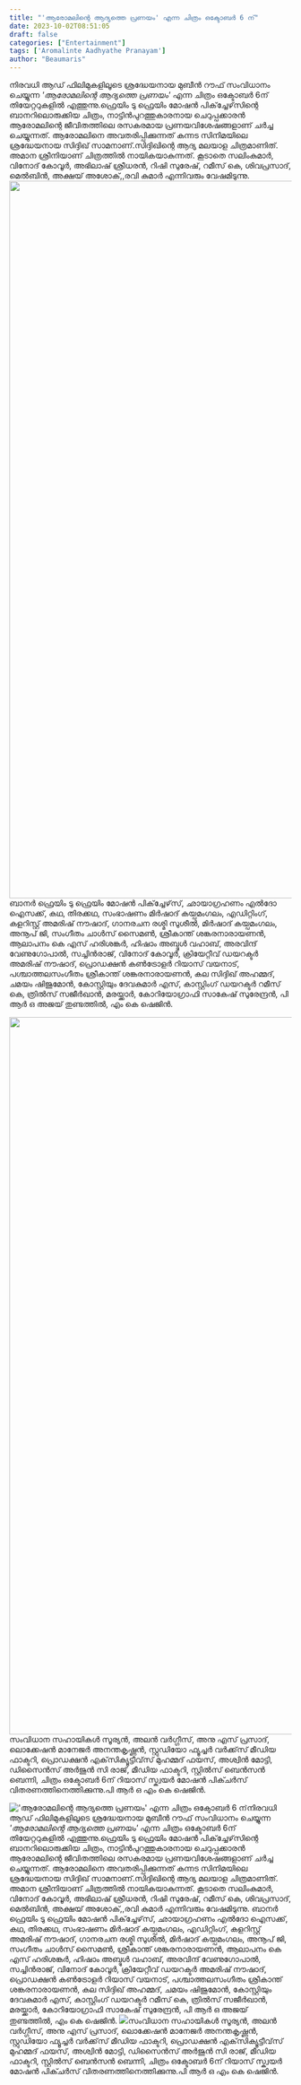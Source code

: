 ```yaml
---
title: "'ആരോമലിന്റെ ആദ്യത്തെ പ്രണയം' എന്ന ചിത്രം ഒക്ടോബർ 6 ന്"
date: 2023-10-02T08:51:05
draft: false
categories: ["Entertainment"]
tags: ['Aromalinte Aadhyathe Pranayam']
author: "Beaumaris"
---
```


നിരവധി ആഡ് ഫിലിമുകളിലൂടെ ശ്രദ്ധേയനായ മുബീന്‍ റൗഫ് സംവിധാനം ചെയ്യുന്ന *'ആരോമലിന്റെ ആദ്യത്തെ പ്രണയം'* എന്ന ചിത്രം ഒക്ടോബർ 6ന് തിയേറ്ററുകളിൽ എത്തുന്നു.ഫ്രെയിം ടു ഫ്രെയിം മോഷന്‍ പിക്‌ച്ചേഴ്‌സിന്റെ ബാനറിലൊരുക്കിയ ചിത്രം, നാട്ടിന്‍പുറത്തുകാരനായ ചെറുപ്പക്കാരന്‍ ആരോമലിന്റെ ജീവിതത്തിലെ രസകരമായ പ്രണയവിശേഷങ്ങളാണ് ചര്‍ച്ച ചെയ്യുന്നത്. ആരോമലിനെ അവതരിപ്പിക്കുന്നത് കന്നട സിനിമയിലെ ശ്രദ്ധേയനായ സിദ്ദിഖ് സാമനാണ്.സിദ്ദിഖിന്റെ ആദ്യ മലയാള ചിത്രമാണിത്.
അമാന ശ്രീനിയാണ് ചിത്രത്തില്‍ നായികയാകുന്നത്. കൂടാതെ സലിംകുമാര്‍, വിനോദ് കോവൂര്‍, അഭിലാഷ് ശ്രീധരന്‍, റിഷി സുരേഷ്, റമീസ് കെ, ശിവപ്രസാദ്, മെല്‍ബിന്‍, അക്ഷയ് അശോക്,,രവി കുമാർ എന്നിവരും വേഷമിടുന്നു.
<img class="size-full wp-image-423209 alignnone" src="https://cdn.boolokam.com/articles/2023/10/DDFFFF.jpg" alt="" width="952" height="1280" />
ബാനര്‍ ഫ്രെയിം ടു ഫ്രെയിം മോഷന്‍ പിക്‌ച്ചേഴ്‌സ്, ഛായാഗ്രഹണം എല്‍ദോ ഐസക്ക്, കഥ, തിരക്കഥ, സംഭാഷണം മിര്‍ഷാദ് കയ്പമംഗലം, എഡിറ്റിംഗ്, കളറിസ്റ്റ് അമരിഷ് നൗഷാദ്, ഗാനരചന രശ്മി സുശീല്‍, മിര്‍ഷാദ് കയ്പമംഗലം, അനൂപ് ജി, സംഗീതം ചാള്‍സ് സൈമണ്‍, ശ്രീകാന്ത് ശങ്കരനാരായണന്‍, ആലാപനം കെ എസ് ഹരിശങ്കര്‍, ഹിഷാം അബ്ദുള്‍ വഹാബ്, അരവിന്ദ് വേണുഗോപാല്‍, സച്ചിന്‍രാജ്, വിനോദ് കോവൂര്‍, ക്രിയേറ്റീവ് ഡയറക്ടര്‍ അമരിഷ് നൗഷാദ്, പ്രൊഡക്ഷന്‍ കണ്‍ട്രോളര്‍ റിയാസ് വയനാട്, പശ്ചാത്തലസംഗീതം ശ്രീകാന്ത് ശങ്കരനാരായണന്‍, കല സിദ്ദിഖ് അഹമ്മദ്, ചമയം ഷിജുമോന്‍, കോസ്റ്റിയും ദേവകുമാര്‍ എസ്, കാസ്റ്റിംഗ് ഡയറക്ടര്‍ റമീസ് കെ, ത്രില്‍സ് സജീര്‍ഖാന്‍, മരയ്ക്കാര്‍, കോറിയോഗ്രാഫി സാകേഷ് സുരേന്ദ്രന്‍, പി ആർ ഒ അജയ് തുണ്ടത്തിൽ, എം കെ ഷെജിൻ.

<img class="size-full wp-image-423210 aligncenter" src="https://cdn.boolokam.com/articles/2023/10/FQFFFFF.jpg" alt="" width="971" height="1280" />സംവിധാന സഹായികള്‍ സൂര്യന്‍, അലന്‍ വര്‍ഗ്ഗീസ്, അനു എസ് പ്രസാദ്, ലൊക്കേഷന്‍ മാനേജര്‍ അനന്തകൃഷ്ണന്‍, സ്റ്റുഡിയോ ഫ്യൂച്ചര്‍ വര്‍ക്ക്‌സ് മീഡിയ ഫാക്ടറി, പ്രൊഡക്ഷന്‍ എക്‌സിക്യൂട്ടീവ്‌സ് മുഹമ്മദ് ഫയസ്, അശ്വിന്‍ മോട്ടി, ഡിസൈന്‍സ് അര്‍ജുന്‍ സി രാജ്, മീഡിയ ഫാക്ടറി, സ്റ്റില്‍സ് ബെന്‍സന്‍ ബെന്നി, ചിത്രം ഒക്ടോബർ 6ന് റിയാസ് സ്ക്വയർ മോഷൻ പിക്ചർസ് വിതരണത്തിനെത്തിക്കുന്നു.പി ആർ ഒ എം കെ ഷെജിൻ.


!['ആരോമലിന്റെ ആദ്യത്തെ പ്രണയം' എന്ന ചിത്രം ഒക്ടോബർ 6 ന്](https://cdn.boolokam.com/articles/2023/10/DDFFFF.jpg)നിരവധി ആഡ് ഫിലിമുകളിലൂടെ ശ്രദ്ധേയനായ മുബീന്‍ റൗഫ് സംവിധാനം ചെയ്യുന്ന *'ആരോമലിന്റെ ആദ്യത്തെ പ്രണയം'* എന്ന ചിത്രം ഒക്ടോബർ 6ന് തിയേറ്ററുകളിൽ എത്തുന്നു.ഫ്രെയിം ടു ഫ്രെയിം മോഷന്‍ പിക്‌ച്ചേഴ്‌സിന്റെ ബാനറിലൊരുക്കിയ ചിത്രം, നാട്ടിന്‍പുറത്തുകാരനായ ചെറുപ്പക്കാരന്‍ ആരോമലിന്റെ ജീവിതത്തിലെ രസകരമായ പ്രണയവിശേഷങ്ങളാണ് ചര്‍ച്ച ചെയ്യുന്നത്. ആരോമലിനെ അവതരിപ്പിക്കുന്നത് കന്നട സിനിമയിലെ ശ്രദ്ധേയനായ സിദ്ദിഖ് സാമനാണ്.സിദ്ദിഖിന്റെ ആദ്യ മലയാള ചിത്രമാണിത്. അമാന ശ്രീനിയാണ് ചിത്രത്തില്‍ നായികയാകുന്നത്. കൂടാതെ സലിംകുമാര്‍, വിനോദ് കോവൂര്‍, അഭിലാഷ് ശ്രീധരന്‍, റിഷി സുരേഷ്, റമീസ് കെ, ശിവപ്രസാദ്, മെല്‍ബിന്‍, അക്ഷയ് അശോക്,,രവി കുമാർ എന്നിവരും വേഷമിടുന്നു. ബാനര്‍ ഫ്രെയിം ടു ഫ്രെയിം മോഷന്‍ പിക്‌ച്ചേഴ്‌സ്, ഛായാഗ്രഹണം എല്‍ദോ ഐസക്ക്, കഥ, തിരക്കഥ, സംഭാഷണം മിര്‍ഷാദ് കയ്പമംഗലം, എഡിറ്റിംഗ്, കളറിസ്റ്റ് അമരിഷ് നൗഷാദ്, ഗാനരചന രശ്മി സുശീല്‍, മിര്‍ഷാദ് കയ്പമംഗലം, അനൂപ് ജി, സംഗീതം ചാള്‍സ് സൈമണ്‍, ശ്രീകാന്ത് ശങ്കരനാരായണന്‍, ആലാപനം കെ എസ് ഹരിശങ്കര്‍, ഹിഷാം അബ്ദുള്‍ വഹാബ്, അരവിന്ദ് വേണുഗോപാല്‍, സച്ചിന്‍രാജ്, വിനോദ് കോവൂര്‍, ക്രിയേറ്റീവ് ഡയറക്ടര്‍ അമരിഷ് നൗഷാദ്, പ്രൊഡക്ഷന്‍ കണ്‍ട്രോളര്‍ റിയാസ് വയനാട്, പശ്ചാത്തലസംഗീതം ശ്രീകാന്ത് ശങ്കരനാരായണന്‍, കല സിദ്ദിഖ് അഹമ്മദ്, ചമയം ഷിജുമോന്‍, കോസ്റ്റിയും ദേവകുമാര്‍ എസ്, കാസ്റ്റിംഗ് ഡയറക്ടര്‍ റമീസ് കെ, ത്രില്‍സ് സജീര്‍ഖാന്‍, മരയ്ക്കാര്‍, കോറിയോഗ്രാഫി സാകേഷ് സുരേന്ദ്രന്‍, പി ആർ ഒ അജയ് തുണ്ടത്തിൽ, എം കെ ഷെജിൻ. ![](https://cdn.boolokam.com/articles/2023/10/FQFFFFF.jpg)സംവിധാന സഹായികള്‍ സൂര്യന്‍, അലന്‍ വര്‍ഗ്ഗീസ്, അനു എസ് പ്രസാദ്, ലൊക്കേഷന്‍ മാനേജര്‍ അനന്തകൃഷ്ണന്‍, സ്റ്റുഡിയോ ഫ്യൂച്ചര്‍ വര്‍ക്ക്‌സ് മീഡിയ ഫാക്ടറി, പ്രൊഡക്ഷന്‍ എക്‌സിക്യൂട്ടീവ്‌സ് മുഹമ്മദ് ഫയസ്, അശ്വിന്‍ മോട്ടി, ഡിസൈന്‍സ് അര്‍ജുന്‍ സി രാജ്, മീഡിയ ഫാക്ടറി, സ്റ്റില്‍സ് ബെന്‍സന്‍ ബെന്നി, ചിത്രം ഒക്ടോബർ 6ന് റിയാസ് സ്ക്വയർ മോഷൻ പിക്ചർസ് വിതരണത്തിനെത്തിക്കുന്നു.പി ആർ ഒ എം കെ ഷെജിൻ.
